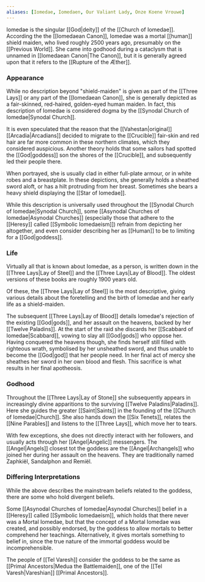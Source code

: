 ```yaml
---
aliases: [Iomedae, Iomedaen, Our Valiant Lady, Onze Koene Vrouwe]
---
```

Iomedae is the singular [[God|deity]] of the [[Church of Iomedae]]. According the the [[Iomedaean Canon]], Iomedae was a mortal [[human]] shield maiden, who lived roughly 2500 years ago, presumably on the [[Previous World]]. She came into godhood during a cataclysm that is unnamed in [[Iomedaean Canon|The Canon]], but it is generally agreed upon that it refers to the [[Rupture of the Æther]].

### Appearance
While no description beyond "shield-maiden" is given as part of the [[Three Lays]] or any part of the [[Iomedaean Canon]], she is generally depicted as a fair-skinned, red-haired, golden-eyed human maiden. In fact, this description of Iomedae is considered dogma by the [[Synodal Church of Iomedae|Synodal Church]].  

It is even speculated that the reason that the [[Vahestan|original]] [[Arcadia|Arcadians]] decided to migrate to the [[Crucible]] fair-skin and red hair are far more common in these northern climates, which they considered auspicious. Another theory holds that some sailors had spotted the [[God|goddess]] son the shores of the [[Crucible]], and subsequently led their people there.

When portrayed, she is usually clad in either full-plate armour, or in white robes and a breastplate. In these depictions, she generally holds a sheathed sword aloft, or has a hilt protruding from her breast. Sometimes she bears a  heavy shield displaying the [[Star of Iomedae]]. 

While this description is universally used throughout the [[Synodal Church of Iomedae|Synodal Church]], some [[Asynodal Churches of Iomedae|Asynodal Churches]] (especially those that adhere to the [[Heresy]] called [[Symbolic Iomedaeism]]) refrain from depicting her altogether, and even consider describing her as [[Human]] to be to limiting for a [[God|goddess]].

### Life
Virtually all that is known about Iomedae, as a person, is written down in the [[Three Lays|Lay of Steel]] and the [[Three Lays|Lay of Blood]]. The oldest versions of these books are roughly 1900 years old. 

Of these, the [[Three Lays|Lay of Steel]] is the most descriptive, giving various details about the foretelling and the birth of Iomedae and her early life as a shield-maiden.

The subsequent [[Three Lays|Lay of Blood]] details Iomedae's rejection of the existing [[God|gods]], and her assault on the heavens, backed by her [[Twelve Paladins]]. At the start of the raid she discards her [[Scabbard of Iomedae|Scabbard]], vowing to slay all [[God|gods]] who oppose her. Having conquered the heavens though, she finds herself still filled with righteous wrath, symbolised by her unsheathed sword, and thus unable to become the [[God|god]] that her people need. In her final act of mercy she sheathes her sword in her own blood and flesh. This sacrifice is what results in her final apotheosis.

### Godhood
Throughout the [[Three Lays|Lay of Stone]] she subsequently appears in increasingly divine apparitions to the surviving [[Twelve Paladins|Paladins]]. Here she guides the greater [[Saint|Saints]] in the founding of the [[Church of Iomedae|Church]]. She also hands down the [[Six Tenets]], relates the [[Nine Parables]] and listens to the [[Three Lays]], which move her to tears. 

With few exceptions, she does not directly interact with her followers, and usually acts through her [[Angel|Angelic]] messengers. The [[Angel|Angels]] closest tot the goddess are the [[Angel|Archangels]] who joined her during her assault on the heavens. They are traditionally named Zaphkiël, Sandalphon and Remiël.

### Differing Interpretations
While the above describes the mainstream beliefs related to the goddess, there are some who hold divergent beliefs. 

Some [[Asynodal Churches of Iomedae|Asynodal Churches]] belief in a [[Heresy]] called [[Symbolic Iomedaeism]], which holds that there never was a Mortal Iomedae, but that the concept of a Mortal Iomedae was created, and possibly endorsed, by the goddess to allow mortals to better comprehend her teachings. Alternatively, it gives mortals something to belief in, since the true nature of the immortal goddess would be incomprehensible.

The people of [[Tel Varesh]] consider the goddess to be the same as [[Primal Ancestors|Medua the Battlemaiden]], one of the [[Tel Varesh|Vareshian]] [[Primal Ancestors]]. 
